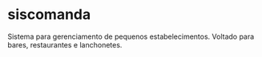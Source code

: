 # siscomanda
Sistema para gerenciamento de pequenos estabelecimentos. Voltado para bares, restaurantes e lanchonetes.
